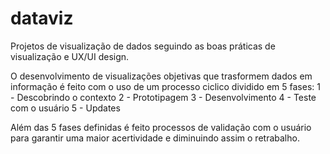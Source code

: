# dataviz
Projetos de visualização de dados seguindo as boas práticas de visualização e UX/UI design. 


O desenvolvimento de visualizações objetivas que trasformem dados em informação é feito com o uso de um processo ciclico dividido em 5 fases:
1 - Descobrindo o contexto
2 - Prototipagem
3 - Desenvolvimento
4 - Teste com o usuário
5 - Updates

Além das 5 fases definidas é feito processos de validação com o usuário para garantir uma maior acertividade e diminuindo assim o retrabalho.



